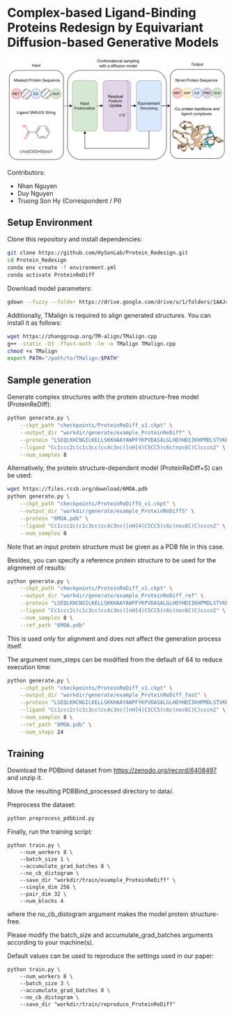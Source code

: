# Complex-based Ligand-Binding Proteins Redesign by Equivariant Diffusion-based Generative Models

![Equivariant-Diffusion](Equivariant-Diffusion.png)

Contributors:
* Nhan Nguyen
* Duy Nguyen
* Truong Son Hy (Correspondent / PI)

## Setup Environment
Clone this repository and install dependencies:
```bash
git clone https://github.com/HySonLab/Protein_Redesign.git
cd Protein_Redesign
conda env create -f environment.yml
conda activate ProteinReDiff
```

Download model parameters:
```bash
gdown --fuzzy --folder https://drive.google.com/drive/u/1/folders/1AAJ4P5EmQtwle9_eSeNMcF-KMWObksxZ
```

Additionally, TMalign is required to align generated structures.
You can install it as follows:
```bash
wget https://zhanggroup.org/TM-align/TMalign.cpp
g++ -static -O3 -ffast-math -lm -o TMalign TMalign.cpp
chmod +x TMalign
export PATH="/path/to/TMalign:$PATH"
```

## Sample generation
Generate complex structures with the protein structure-free model (ProteinReDiff):
```bash
python generate.py \
    --ckpt_path "checkpoints/ProteinReDiff_v1.ckpt" \
    --output_dir "workdir/generate/example_ProteinReDiff" \
    --protein "LSEQLKHCNGILKELLSKKHAAYAWPFYKPVDASALGLHDYHDIIKHPMDLSTVKRKMENRDYRDAQEFAADVRLMFSNCYKYNPPDHDVVAMARKLQDVFEFRYAKMPD" \
    --ligand "Cc1ccc2c(c1c3cc(cc4c3nc([nH]4)C5CC5)c6c(noc6C)C)cccn2" \
    --num_samples 8
```

Alternatively, the protein structure-dependent model (ProteinReDiff+S) can be used:
```bash
wget https://files.rcsb.org/download/6MOA.pdb
python generate.py \
    --ckpt_path "checkpoints/ProteinReDiffS_v1.ckpt" \
    --output_dir "workdir/generate/example_ProteinReDiffS" \
    --protein "6MOA.pdb" \
    --ligand "Cc1ccc2c(c1c3cc(cc4c3nc([nH]4)C5CC5)c6c(noc6C)C)cccn2" \
    --num_samples 8
```
Note that an input protein structure must be given as a PDB file in this case.

Besides, you can specify a reference protein structure to be used for the alignment of results:
```bash
python generate.py \
    --ckpt_path "checkpoints/ProteinReDiff_v1.ckpt" \
    --output_dir "workdir/generate/example_ProteinReDiff_ref" \
    --protein "LSEQLKHCNGILKELLSKKHAAYAWPFYKPVDASALGLHDYHDIIKHPMDLSTVKRKMENRDYRDAQEFAADVRLMFSNCYKYNPPDHDVVAMARKLQDVFEFRYAKMPD" \
    --ligand "Cc1ccc2c(c1c3cc(cc4c3nc([nH]4)C5CC5)c6c(noc6C)C)cccn2" \
    --num_samples 8 \
    --ref_path "6MOA.pdb"
```
This is used only for alignment and does not affect the generation process itself.

The argument num_steps can be modified from the default of 64 to reduce execution time:
```bash
python generate.py \
    --ckpt_path "checkpoints/ProteinReDiff_v1.ckpt" \
    --output_dir "workdir/generate/example_ProteinReDiff_fast" \
    --protein "LSEQLKHCNGILKELLSKKHAAYAWPFYKPVDASALGLHDYHDIIKHPMDLSTVKRKMENRDYRDAQEFAADVRLMFSNCYKYNPPDHDVVAMARKLQDVFEFRYAKMPD" \
    --ligand "Cc1ccc2c(c1c3cc(cc4c3nc([nH]4)C5CC5)c6c(noc6C)C)cccn2" \
    --num_samples 8 \
    --ref_path "6MOA.pdb" \
    --num_steps 24
```

## Training

Download the PDBbind dataset from https://zenodo.org/record/6408497 and unzip it.

Move the resulting PDBBind_processed directory to data/.

Preprocess the dataset:
```bash
python preprocess_pdbbind.py
```

Finally, run the training script:
```
python train.py \
    --num_workers 8 \
    --batch_size 1 \
    --accumulate_grad_batches 8 \
    --no_cb_distogram \
    --save_dir "workdir/train/example_ProteinReDiff" \
    --single_dim 256 \
    --pair_dim 32 \
    --num_blocks 4
```
where the no_cb_distogram argument makes the model protein structure-free.

Please modify the batch_size and accumulate_grad_batches arguments according to your machine(s).

Default values can be used to reproduce the settings used in our paper:
```
python train.py \
    --num_workers 8 \
    --batch_size 3 \
    --accumulate_grad_batches 8 \
    --no_cb_distogram \
    --save_dir "workdir/train/reproduce_ProteinReDiff"
```
